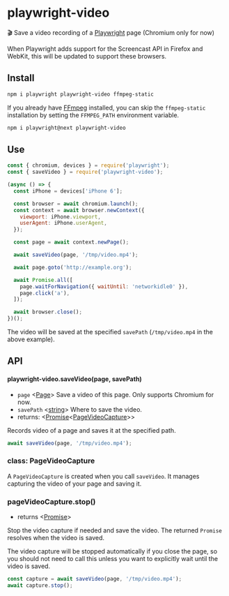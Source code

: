 # playwright-video

🎬 Save a video recording of a [Playwright](https://github.com/microsoft/playwright) page (Chromium only for now)

When Playwright adds support for the Screencast API in Firefox and WebKit, this will be updated to support these browsers.

## Install

```sh
npm i playwright playwright-video ffmpeg-static
```

If you already have [FFmpeg](https://www.ffmpeg.org) installed, you can skip the `ffmpeg-static` installation by setting the `FFMPEG_PATH` environment variable.

```sh
npm i playwright@next playwright-video
```

## Use

```js
const { chromium, devices } = require('playwright');
const { saveVideo } = require('playwright-video');

(async () => {
  const iPhone = devices['iPhone 6'];

  const browser = await chromium.launch();
  const context = await browser.newContext({
    viewport: iPhone.viewport,
    userAgent: iPhone.userAgent,
  });

  const page = await context.newPage();

  await saveVideo(page, '/tmp/video.mp4');

  await page.goto('http://example.org');

  await Promise.all([
    page.waitForNavigation({ waitUntil: 'networkidle0' }),
    page.click('a'),
  ]);

  await browser.close();
})();
```

The video will be saved at the specified `savePath` (`/tmp/video.mp4` in the above example).

## API

#### playwright-video.saveVideo(page, savePath)

- `page` <[Page]> Save a video of this page. Only supports Chromium for now.
- `savePath` <[string]> Where to save the video.
- returns: <[Promise]<[PageVideoCapture](#class-pagevideocapture)>>

Records video of a page and saves it at the specified path.

```js
await saveVideo(page, '/tmp/video.mp4');
```

### class: PageVideoCapture

A `PageVideoCapture` is created when you call `saveVideo`. It manages capturing the video of your page and saving it.

### pageVideoCapture.stop()

- returns <[Promise]>

Stop the video capture if needed and save the video. The returned `Promise` resolves when the video is saved.

The video capture will be stopped automatically if you close the page, so you should not need to call this unless you want to explicitly wait until the video is saved.

```js
const capture = await saveVideo(page, '/tmp/video.mp4');
await capture.stop();
```

[object]: https://developer.mozilla.org/en-US/docs/Web/JavaScript/Reference/Global_Objects/Object 'Object'
[page]: https://github.com/microsoft/playwright/blob/master/docs/api.md#class-page 'Page'
[promise]: https://developer.mozilla.org/en-US/docs/Web/JavaScript/Reference/Global_Objects/Promise 'Promise'
[string]: https://developer.mozilla.org/en-US/docs/Web/JavaScript/Data_structures#String_type 'string'
